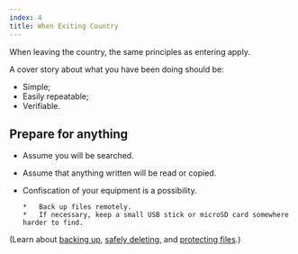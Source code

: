```yaml
---
index: 4
title: When Exiting Country
---
```

When leaving the country, the same principles as entering apply.

A cover story about what you have been doing should be:

*   Simple;
*   Easily repeatable;
*   Verifiable.

## Prepare for anything

*   Assume you will be searched. 
*	Assume that anything written will be read or copied.
*   Confiscation of your equipment is a possibility. 

		*	Back up files remotely. 
        *	If necessary, keep a small USB stick or microSD card somewhere harder to find.

(Learn about [backing up](umbrella://lesson/backing-up), [safely deleting](umbrella://lesson/safely-deleting), and [protecting files](umbrella://lesson/protecting-files).)